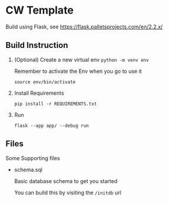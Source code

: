 # CW Template

Build using Flask, see https://flask.palletsprojects.com/en/2.2.x/

## Build Instruction

  1. (Optional) Create a new virtual env
     ```python -m venv env```

	 Remember to activate the Env when you go to use it
	 
	 ```
	 source env/bin/activate
	 ```
     
  2. Install Requirements
  
     ```
	 pip install -r REQUIREMENTS.txt
	 ```
	
  3. Run
  
     ```
	 flask --app app/ --debug run
	 ```
	 
	 

## Files

Some Supporting files

  - schema.sql
  
    Basic database schema to get you started
	
	You can build this by visiting the ```/initdb``` url
